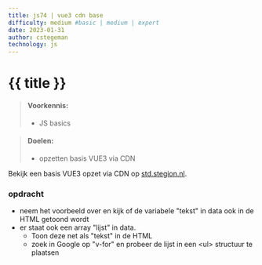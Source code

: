 ```yaml
---
title: js74 | vue3 cdn base
difficulty: medium #basic | medium | expert
date: 2023-01-31
author: cstegeman
technology: js
---
```



# {{ title }}

> #### Voorkennis:  
> * JS basics

> #### Doelen:  
> * opzetten basis VUE3 via CDN

Bekijk een basis VUE3 opzet via CDN op [std.stegion.nl](https://std.stegion.nl/cs_codebase/js74_vue3cdn_base/index.html).<br>

### opdracht
* neem het voorbeeld over en kijk of de variabele "tekst" in data ook in de HTML getoond wordt
* er staat ook een array "lijst" in data. 
    * Toon deze net als "tekst" in de HTML
    * zoek in Google op "v-for" en probeer de lijst in een &lt;ul&gt; structuur te plaatsen 

<!-- <img src="{{ '/_assets/frontend/js14_base.png' | url }}" alt="Voorbeeld arrays" style="width:250px"> -->


